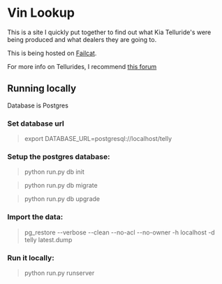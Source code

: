 # Vin Lookup

This is a site I quickly put together to find out what Kia Telluride's were being produced and what dealers they are going to.

This is being hosted on [Failcat](http://failcat.com/).

For more info on Tellurides, I recommend [this forum](https://tellurideforum.org/)

## Running locally
Database is Postgres

### Set database url
> export DATABASE_URL=postgresql://localhost/telly

### Setup the postgres database:

> python run.py db init

> python run.py db migrate

> python run.py db upgrade

### Import the data:

> pg_restore --verbose --clean --no-acl --no-owner -h localhost -d telly latest.dump

### Run it locally:
> python run.py runserver

